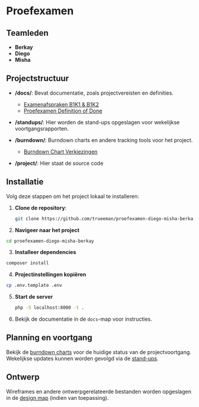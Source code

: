 # Proefexamen

## Teamleden

- **Berkay**
- **Diego**
- **Misha**

## Projectstructuur

- **/docs/**: Bevat documentatie, zoals projectvereisten en definities.
    - [Examenafspraken B1K1 & B1K2](./docs/Examenafspraken_B1K1_B1K2.pdf)
    - [Proefexamen Definition of Done](./docs/Proefexamen_Definition_of_Done.docx)
  
- **/standups/**: Hier worden de stand-ups opgeslagen voor wekelijkse voortgangsrapporten.
  
- **/burndown/**: Burndown charts en andere tracking tools voor het project.
    - [Burndown Chart Verkiezingen](./burndown/burndown-verkiezingen-d-m-b.xlsx)

- **/project/**: Hier staat de source code

## Installatie

Volg deze stappen om het project lokaal te installeren:

1. **Clone de repository**:
   ```bash
   git clone https://github.com/trueeman/proefexamen-diego-misha-berkay.git
   ```

3. **Navigeer naar het project**
  ```bash
  cd proefexamen-diego-misha-berkay
  ```

3. **Installeer dependencies**
  ```bash
  composer install
  ```

4. **Projectinstellingen kopiëren**
  ```bash
  cp .env.template .env
  ```

5. **Start de server**
   ```bash
   php -S localhost:8000 -t .
   ```

7. Bekijk de documentatie in de `docs`-map voor instructies.

## Planning en voortgang

Bekijk de [burndown charts](./burndown/) voor de huidige status van de projectvoortgang. Wekelijkse updates kunnen worden gevolgd via de [stand-ups](./standups/).

## Ontwerp

Wireframes en andere ontwerpgerelateerde bestanden worden opgeslagen in de [design map](./design/) (indien van toepassing).
